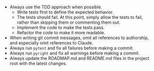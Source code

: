 - Always use the TDD approach when possible.
  - Write tests first to define the expected behavior.
  - The tests should fail. At this point, simply allow the tests to fail, rather than skipping them or commenting them out.
  - Implement the code to make the tests pass.
  - Refactor the code to make it more readable.
- When writing git commit messages, omit all references to authorship, and especially omit references to Claude.
- Always run `pytest` and fix all failures before making a commit.
- Always run `pyright` and fix all warnings before making a commit.
- Always update the ROADMAP.md and README.md files in the project root with the latest changes.
